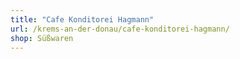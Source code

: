 ```yaml
---
title: "Cafe Konditorei Hagmann"
url: /krems-an-der-donau/cafe-konditorei-hagmann/
shop: Süßwaren
---
```


